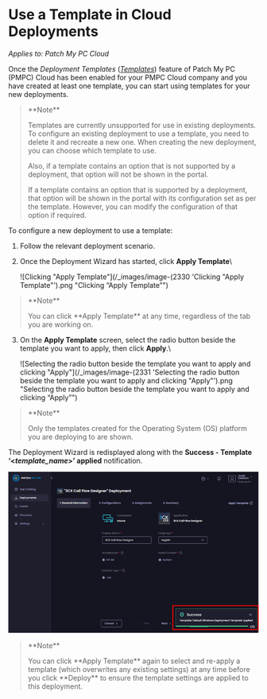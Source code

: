 # Use a Template in Cloud Deployments

_Applies to: Patch My PC Cloud_

Once the _Deployment Templates_ ([_Templates_](../cloud-administration/manage-cloud-deployment-templates/)) feature of Patch My PC (PMPC) Cloud has been enabled for your PMPC Cloud company and you have created at least one template, you can start using templates for your new deployments.

<blockquote class="wp-block-quote">
<p>**Note**</p>
<p>Templates are currently unsupported for use in existing deployments. To configure an existing deployment to use a template, you need to delete it and recreate a new one. When creating the new deployment, you can choose which template to use.</p>
<p>Also, if a template contains an option that is not supported by a deployment, that option will not be shown in the portal.</p>
<p>If a template contains an option that is supported by a deployment, that option will be shown in the portal with its configuration set as per the template. However, you can modify the configuration of that option if required.</p>
</blockquote>

To configure a new deployment to use a template:

1. Follow the relevant deployment scenario.
2.  Once the Deployment Wizard has started, click **Apply Template**\


    ![Clicking "Apply Template"](/_images/image-(2330 'Clicking "Apply Template"').png "Clicking “Apply Template”")

<blockquote class="wp-block-quote">
<p>**Note**</p>
<p>You can click **Apply Template** at any time, regardless of the tab you are working on.</p>
</blockquote>

3.  On the **Apply Template** screen, select the radio button beside the template you want to apply, then click **Apply**.\


    ![Selecting the radio button beside the template you want to apply and clicking "Apply"](/_images/image-(2331 'Selecting the radio button beside the template you want to apply and clicking "Apply"').png "Selecting the radio button beside the template you want to apply and clicking “Apply”")

<blockquote class="wp-block-quote">
<p>**Note**</p>
<p>Only the templates created for the Operating System (OS) platform you are deploying to are shown.</p>
</blockquote>

The Deployment Wizard is redisplayed along with the **Success - Template ‘<**_**template\_name**_**>’ applied** notification.

![](/_images/image-(2332).png)

<blockquote class="wp-block-quote">
<p>**Note**</p>
<p>You can click **Apply Template** again to select and re-apply a template (which overwrites any existing settings) at any time before you click **Deploy** to ensure the template settings are applied to this deployment.</p>
</blockquote>